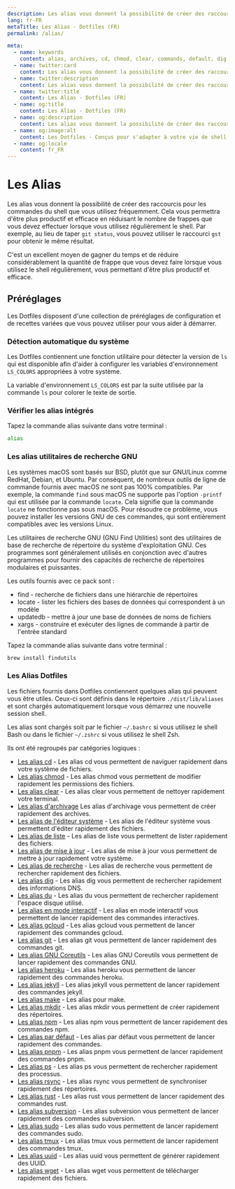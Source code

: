 ```yaml
---
description: Les alias vous donnent la possibilité de créer des raccourcis pour les commandes du shell que vous utilisez fréquemment. Cela vous permettra d'être plus productif et efficace en réduisant le nombre de frappes que vous devez effectuer lorsque vous utilisez régulièrement le shell.
lang: fr-FR
metaTitle: Les Alias - Dotfiles (FR)
permalink: /alias/

meta:
  - name: keywords
    content: alias, archives, cd, chmod, clear, commands, default, dig, dotfiles, du, editor, find, gcloud, git, gnu, heroku, interactive, jekyll, list, make, mkdir, npm, pnpm, ps, rsync, rust, shell, subversion, sudo, tmux, typing, update, uuid, wget
  - name: twitter:card
    content: Les alias vous donnent la possibilité de créer des raccourcis pour les commandes du shell que vous utilisez fréquemment. Cela vous permettra d'être plus productif et efficace en réduisant le nombre de frappes que vous devez effectuer lorsque vous utilisez régulièrement le shell.
  - name: twitter:description
    content: Les alias vous donnent la possibilité de créer des raccourcis pour les commandes du shell que vous utilisez fréquemment. Cela vous permettra d'être plus productif et efficace en réduisant le nombre de frappes que vous devez effectuer lorsque vous utilisez régulièrement le shell.
  - name: twitter:title
    content: Les Alias - Dotfiles (FR)
  - name: og:title
    content: Les Alias - Dotfiles (FR)
  - name: og:description
    content: Les alias vous donnent la possibilité de créer des raccourcis pour les commandes du shell que vous utilisez fréquemment. Cela vous permettra d'être plus productif et efficace en réduisant le nombre de frappes que vous devez effectuer lorsque vous utilisez régulièrement le shell.
  - name: og:image:alt
    content: Les Dotfiles - Conçus pour s'adapter à votre vie de shell
  - name: og:locale
    content: fr_FR
---
```



# Les Alias

Les alias vous donnent la possibilité de créer des raccourcis pour les commandes
du shell que vous utilisez fréquemment. Cela vous permettra d'être plus
productif et efficace en réduisant le nombre de frappes que vous devez
effectuer lorsque vous utilisez régulièrement le shell. Par exemple, au lieu de
taper `git status`, vous pouvez utiliser le raccourci `gst` pour obtenir le même
résultat.

C'est un excellent moyen de gagner du temps et de réduire considérablement la
quantité de frappe que vous devez faire lorsque vous utilisez le shell
régulièrement, vous permettant d'être plus productif et efficace.

## Préréglages

Les Dotfiles disposent d'une collection de préréglages de configuration et de
recettes variées que vous pouvez utiliser pour vous aider à démarrer.

### Détection automatique du système

Les Dotfiles contiennent une fonction utilitaire pour détecter la version de
`ls` qui est disponible afin d'aider à configurer les variables d'environnement
`LS_COLORS` appropriées à votre système.

La variable d'environnement `LS_COLORS` est par la suite utilisée par la
commande `ls` pour colorer le texte de sortie.

### Vérifier les alias intégrés

Tapez la commande alias suivante dans votre terminal :

```bash
alias
```

### Les alias utilitaires de recherche GNU

Les systèmes macOS sont basés sur BSD, plutôt que sur GNU/Linux comme RedHat,
Debian, et Ubuntu. Par conséquent, de nombreux outils de ligne de commande
fournis avec macOS ne sont pas 100% compatibles. Par exemple, la commande `find`
sous macOS ne supporte pas l'option `-printf` qui est utilisée par la commande
`locate`. Cela signifie que la commande `locate` ne fonctionne pas sous macOS.
Pour résoudre ce problème, vous pouvez installer les versions GNU de ces
commandes, qui sont entièrement compatibles avec les versions Linux.

Les utilitaires de recherche GNU (GNU Find Utilities) sont des utilitaires de
base de recherche de répertoire du système d'exploitation GNU. Ces programmes
sont généralement utilisés en conjonction avec d'autres programmes pour fournir
des capacités de recherche de répertoires modulaires et puissantes.

Les outils fournis avec ce pack sont :

- find - recherche de fichiers dans une hiérarchie de répertoires
- locate - lister les fichiers des bases de données qui correspondent à un
  modèle
- updatedb - mettre à jour une base de données de noms de fichiers
- xargs - construire et exécuter des lignes de commande à partir de l'entrée
  standard

Tapez la commande alias suivante dans votre terminal :

```bash
brew install findutils
```

### Les Alias Dotfiles

Les fichiers fournis dans Dotfiles contiennent quelques alias qui peuvent vous
être utiles. Ceux-ci sont définis dans le répertoire `./dist/lib/aliases` et
sont chargés automatiquement lorsque vous démarrez une nouvelle session shell.

Les alias sont chargés soit par le fichier `~/.bashrc` si vous utilisez le
shell Bash ou dans le fichier `~/.zshrc` si vous utilisez le shell Zsh.

Ils ont été regroupés par catégories logiques :

- [Les alias cd][cd] - Les alias cd vous permettent de naviguer rapidement dans votre système de fichiers.
- [Les alias chmod][chmod] - Les alias chmod vous permettent de modifier rapidement les permissions des fichiers.
- [Les alias clear][clear] - Les alias clear vous permettent de nettoyer rapidement votre terminal.
- [Les alias d'archivage][archives]  Les alias d'archivage vous permettent de créer rapidement des archives.
- [Les alias de l'éditeur système][editeur] - Les alias de l'éditeur système vous permettent d'éditer rapidement des fichiers.
- [Les alias de liste][liste] - Les alias de liste vous permettent de lister rapidement des fichiers.
- [Les alias de mise à jour][mise-a-jour] - Les alias de mise à jour vous permettent de mettre à jour rapidement votre système.
- [Les alias de recherche][recherche] - Les alias de recherche vous permettent de rechercher rapidement des fichiers.
- [Les alias dig][dig] - Les alias dig vous permettent de rechercher rapidement des informations DNS.
- [Les alias du][du] - Les alias du vous permettent de rechercher rapidement l'espace disque utilisé.
- [Les alias en mode interactif][mode-interactif] - Les alias en mode interactif vous permettent de lancer rapidement des commandes interactives.
- [Les alias gcloud][gcloud] - Les alias gcloud vous permettent de lancer rapidement des commandes gcloud.
- [Les alias git][git] - Les alias git vous permettent de lancer rapidement des commandes git.
- [Les alias GNU Coreutils][gnu] - Les alias GNU Coreutils vous permettent de lancer rapidement des commandes GNU.
- [Les alias heroku][heroku] - Les alias heroku vous permettent de lancer rapidement des commandes heroku.
- [Les alias jekyll][jekyll] - Les alias jekyll vous permettent de lancer rapidement des commandes jekyll.
- [Les alias make][make] - Les alias pour make.
- [Les alias mkdir][mkdir] - Les alias mkdir vous permettent de créer rapidement des répertoires.
- [Les alias npm][npm] - Les alias npm vous permettent de lancer rapidement des commandes npm.
- [Les alias par défaut][default] - Les alias par défaut vous permettent de lancer rapidement des commandes.
- [Les alias pnpm][pnpm] - Les alias pnpm vous permettent de lancer rapidement des commandes pnpm.
- [Les alias ps][ps] - Les alias ps vous permettent de rechercher rapidement des processus.
- [Les alias rsync][rsync] - Les alias rsync vous permettent de synchroniser rapidement des répertoires.
- [Les alias rust][rust] - Les alias rust vous permettent de lancer rapidement des commandes rust.
- [Les alias subversion][subversion] - Les alias subversion vous permettent de lancer rapidement des commandes subversion.
- [Les alias sudo][sudo] - Les alias sudo vous permettent de lancer rapidement des commandes sudo.
- [Les alias tmux][tmux] - Les alias tmux vous permettent de lancer rapidement des commandes tmux.
- [Les alias uuid][uuid] - Les alias uuid vous permettent de générer rapidement des UUID.
- [Les alias wget][wget] - Les alias wget vous permettent de télécharger rapidement des fichiers.

[archives]: ./archives/
[cd]: ./cd/
[chmod]: ./chmod/
[clear]: ./clear/
[editeur]: ./editeur/
[liste]: ./liste/
[mise-a-jour]: ./mise-a-jour/
[recherche]: ./recherche/
[dig]: ./dig/
[du]: ./du/
[mode-interactif]: ./mode-interactif/
[gcloud]: ./gcloud/
[git]: ./git/
[gnu]: ./gnu/
[heroku]: ./heroku/
[jekyll]: ./jekyll/
[make]: ./make/
[mkdir]: ./mkdir/
[npm]: ./npm/
[default]: ./default/
[pnpm]: ./pnpm/
[ps]: ./ps/
[rsync]: ./rsync/
[rust]: ./rust/
[subversion]: ./subversion/
[sudo]: ./sudo/
[tmux]: ./tmux/
[uuid]: ./uuid/
[wget]: ./wget/

